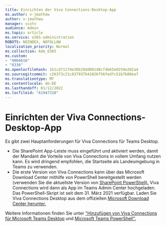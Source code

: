 ```yaml
---
title: Einrichten der Viva Connections-Desktop-App
ms.author: v-jmathew
author: v-jmathew
manager: scotv
audience: Admin
ms.topic: article
ms.service: o365-administration
ROBOTS: NOINDEX, NOFOLLOW
localization_priority: Normal
ms.collection: Adm_O365
ms.custom:
- "9004616"
- "8336"
ms.openlocfilehash: 1b1cd71174e38b29dd081d8cf4b65e0259e202a4
ms.sourcegitcommit: c26373c21c837937b41026f56fedfc51b7b80ea7
ms.translationtype: MT
ms.contentlocale: de-DE
ms.lasthandoff: 01/12/2022
ms.locfileid: "61947310"
---
```

# <a name="set-up-the-viva-connections-desktop-app"></a>Einrichten der Viva Connections-Desktop-App

Es gibt zwei Hauptanforderungen für Viva Connections für Teams Desktop. 

- Die SharePoint App-Leiste muss eingeführt und aktiviert werden, damit der Mandant die Vorteile von Viva Connections in vollem Umfang nutzen kann. Es wird dringend empfohlen, die Startseite als Landeumgebung in Teams zu verwenden. 
- Die erste Version von Viva Connections kann über das Microsoft Download Center mithilfe von PowerShell bereitgestellt werden (verwenden Sie die aktuellste Version von [SharePoint PowerShell).](https://docs.microsoft.com/powershell/sharepoint/sharepoint-online/introduction-sharepoint-online-management-shell?view=sharepoint-ps&preserve-view=true) Viva Connections wird dann als App im Teams Admin Center hochgeladen. Das PowerShell-Skript ist seit dem 31. März 2021 verfügbar. Laden Sie Viva Connections Desktop aus dem offiziellen [Microsoft Download Center herunter.](https://www.microsoft.com/download/confirmation.aspx?id=102888) 

Weitere Informationen finden Sie unter ["Hinzufügen von Viva Connections für Microsoft Teams Desktop](https://docs.microsoft.com/SharePoint/viva-connections) und [Microsoft Teams PowerShell".](https://docs.microsoft.com/microsoftteams/teams-powershell-overview)
